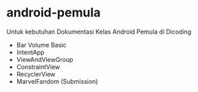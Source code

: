 # android-pemula

Untuk kebutuhan Dokumentasi Kelas Android Pemula di Dicoding

- Bar Volume Basic
- IntentApp
- ViewAndViewGroup
- ConstraintView
- RecyclerView
- MarvelFandom (Submission)
